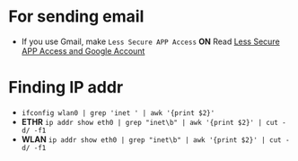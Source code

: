 # For sending email
* If you use Gmail, make `Less Secure APP Access` **ON** Read [Less Secure APP Access and Google Account](https://support.google.com/accounts/answer/6010255?authuser=1&p=less-secure-apps&hl=en&authuser=1&visit_id=637046560394549091-3119828862&rd=1) 

# Finding IP addr
* `ifconfig wlan0 | grep 'inet ' | awk '{print $2}'`
* **ETHR** `ip addr show eth0 | grep "inet\b" | awk '{print $2}' | cut -d/ -f1`
* **WLAN** `ip addr show eth0 | grep "inet\b" | awk '{print $2}' | cut -d/ -f1`

